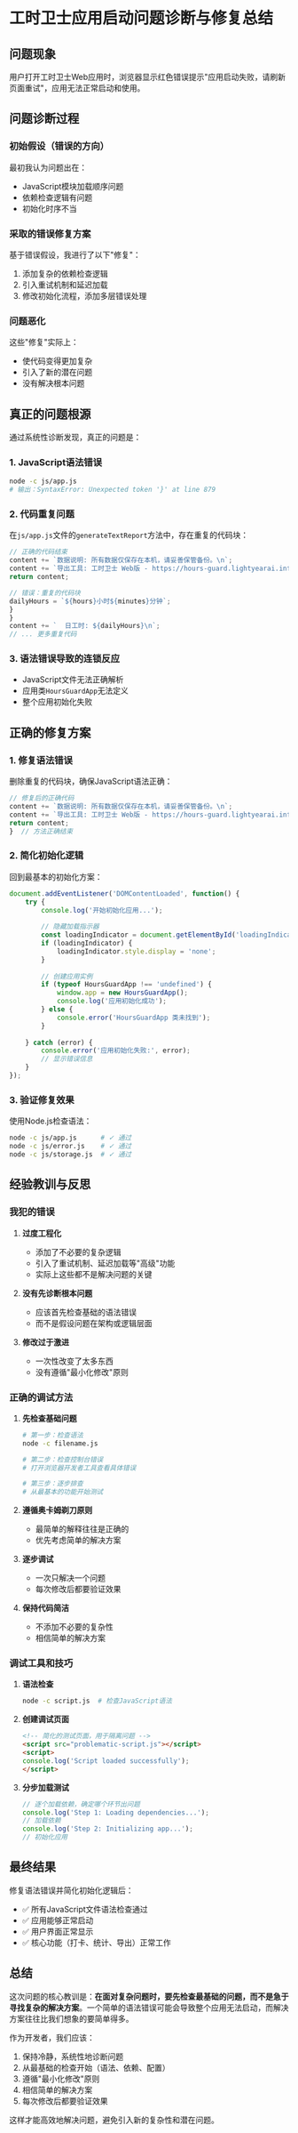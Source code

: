 # 工时卫士应用启动问题诊断与修复总结

## 问题现象

用户打开工时卫士Web应用时，浏览器显示红色错误提示"应用启动失败，请刷新页面重试"，应用无法正常启动和使用。

## 问题诊断过程

### 初始假设（错误的方向）
最初我认为问题出在：
- JavaScript模块加载顺序问题
- 依赖检查逻辑有问题
- 初始化时序不当

### 采取的错误修复方案
基于错误假设，我进行了以下"修复"：
1. 添加复杂的依赖检查逻辑
2. 引入重试机制和延迟加载
3. 修改初始化流程，添加多层错误处理

### 问题恶化
这些"修复"实际上：
- 使代码变得更加复杂
- 引入了新的潜在问题
- 没有解决根本问题

## 真正的问题根源

通过系统性诊断发现，真正的问题是：

### 1. JavaScript语法错误
```bash
node -c js/app.js
# 输出：SyntaxError: Unexpected token '}' at line 879
```

### 2. 代码重复问题
在`js/app.js`文件的`generateTextReport`方法中，存在重复的代码块：

```javascript
// 正确的代码结束
content += `数据说明: 所有数据仅保存在本机，请妥善保管备份。\n`;
content += `导出工具: 工时卫士 Web版 - https://hours-guard.lightyearai.info`;
return content;

// 错误：重复的代码块
dailyHours = `${hours}小时${minutes}分钟`;
}
}
content += `  日工时: ${dailyHours}\n`;
// ... 更多重复代码
```

### 3. 语法错误导致的连锁反应
- JavaScript文件无法正确解析
- 应用类`HoursGuardApp`无法定义
- 整个应用初始化失败

## 正确的修复方案

### 1. 修复语法错误
删除重复的代码块，确保JavaScript语法正确：

```javascript
// 修复后的正确代码
content += `数据说明: 所有数据仅保存在本机，请妥善保管备份。\n`;
content += `导出工具: 工时卫士 Web版 - https://hours-guard.lightyearai.info`;
return content;
}  // 方法正确结束
```

### 2. 简化初始化逻辑
回到最基本的初始化方案：

```javascript
document.addEventListener('DOMContentLoaded', function() {
    try {
        console.log('开始初始化应用...');
        
        // 隐藏加载指示器
        const loadingIndicator = document.getElementById('loadingIndicator');
        if (loadingIndicator) {
            loadingIndicator.style.display = 'none';
        }
        
        // 创建应用实例
        if (typeof HoursGuardApp !== 'undefined') {
            window.app = new HoursGuardApp();
            console.log('应用初始化成功');
        } else {
            console.error('HoursGuardApp 类未找到');
        }
        
    } catch (error) {
        console.error('应用初始化失败:', error);
        // 显示错误信息
    }
});
```

### 3. 验证修复效果
使用Node.js检查语法：
```bash
node -c js/app.js      # ✓ 通过
node -c js/error.js    # ✓ 通过  
node -c js/storage.js  # ✓ 通过
```

## 经验教训与反思

### 我犯的错误

1. **过度工程化**
   - 添加了不必要的复杂逻辑
   - 引入了重试机制、延迟加载等"高级"功能
   - 实际上这些都不是解决问题的关键

2. **没有先诊断根本问题**
   - 应该首先检查基础的语法错误
   - 而不是假设问题在架构或逻辑层面

3. **修改过于激进**
   - 一次性改变了太多东西
   - 没有遵循"最小化修改"原则

### 正确的调试方法

1. **先检查基础问题**
   ```bash
   # 第一步：检查语法
   node -c filename.js
   
   # 第二步：检查控制台错误
   # 打开浏览器开发者工具查看具体错误
   
   # 第三步：逐步排查
   # 从最基本的功能开始测试
   ```

2. **遵循奥卡姆剃刀原则**
   - 最简单的解释往往是正确的
   - 优先考虑简单的解决方案

3. **逐步调试**
   - 一次只解决一个问题
   - 每次修改后都要验证效果

4. **保持代码简洁**
   - 不添加不必要的复杂性
   - 相信简单的解决方案

### 调试工具和技巧

1. **语法检查**
   ```bash
   node -c script.js  # 检查JavaScript语法
   ```

2. **创建调试页面**
   ```html
   <!-- 简化的测试页面，用于隔离问题 -->
   <script src="problematic-script.js"></script>
   <script>
   console.log('Script loaded successfully');
   </script>
   ```

3. **分步加载测试**
   ```javascript
   // 逐个加载依赖，确定哪个环节出问题
   console.log('Step 1: Loading dependencies...');
   // 加载依赖
   console.log('Step 2: Initializing app...');
   // 初始化应用
   ```

## 最终结果

修复语法错误并简化初始化逻辑后：
- ✅ 所有JavaScript文件语法检查通过
- ✅ 应用能够正常启动
- ✅ 用户界面正常显示
- ✅ 核心功能（打卡、统计、导出）正常工作

## 总结

这次问题的核心教训是：**在面对复杂问题时，要先检查最基础的问题，而不是急于寻找复杂的解决方案**。一个简单的语法错误可能会导致整个应用无法启动，而解决方案往往比我们想象的要简单得多。

作为开发者，我们应该：
1. 保持冷静，系统性地诊断问题
2. 从最基础的检查开始（语法、依赖、配置）
3. 遵循"最小化修改"原则
4. 相信简单的解决方案
5. 每次修改后都要验证效果

这样才能高效地解决问题，避免引入新的复杂性和潜在问题。